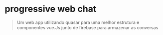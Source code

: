 # progressive web chat

> Um web app utilizando quasar para uma melhor
> estrutura e componentes vue.Js
> junto de firebase para armazenar as conversas


